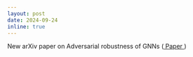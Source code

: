 ```yaml
---
layout: post
date: 2024-09-24
inline: true
---
```

New arXiv paper on Adversarial robustness of GNNs (<a href = "https://arxiv.org/pdf/2409.14161"> Paper </a>)
